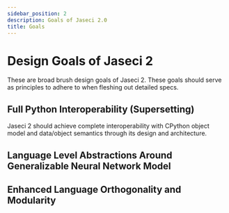 ```yaml
---
sidebar_position: 2
description: Goals of Jaseci 2.0
title: Goals
---
```


# Design Goals of Jaseci 2

These are broad brush design goals of Jaseci 2. These goals should serve as principles to adhere to when fleshing out detailed specs. 
## Full Python Interoperability (Supersetting)

Jaseci 2 should achieve complete interoperability with CPython object model and data/object semantics through its design and architecture. 

## Language Level Abstractions Around Generalizable Neural Network Model

## Enhanced Language Orthogonality and Modularity
